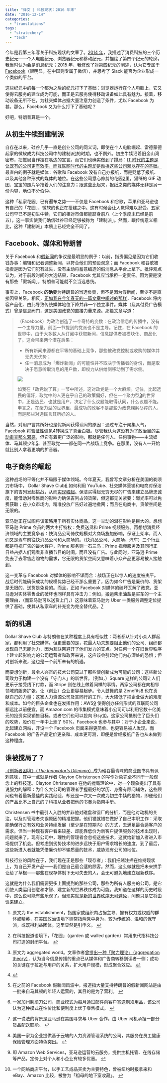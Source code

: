```yaml
---
title: "译文 | 科技现状：2016 年末"
date: "2016-12-14"
categories: 
  - "translations"
tags: 
  - "stratechery"
  - "tech"
---
```


今年是我第三年写关于科技现状的文章了。[2014 年](https://stratechery.com/2014/state-consumer-technology-end-2014/)，我描述了消费科技的三个历史纪元——个人电脑纪元、浏览器纪元和移动纪元，并描绘了第四个纪元的轮廓，我当时认为会是消息纪元；[2015 年](https://stratechery.com/2015/slack-and-the-state-of-technology-in-2015/)，我修改了对第四纪元的阐述，认为它[专属于 Facebook](https://stratechery.com/2015/the-facebook-epoch/)（很明显，在中国则专属于微信），并思考了 Slack 能否为企业形成一个类似的平台。

这些纪元中的每一个都为之后的纪元打下了基础：浏览器运行在个人电脑上，它又使得云服务的建立成为可能，而正是云服务使得移动设备如此具有魅力。接着，移动设备无所不在，为社交媒体占据大量注意力创造了条件，尤以 Facebook 为甚。那么，Facebook 又为什么打下了基础呢？

好吧，特朗普算是一个。

## 从初生牛犊到建制派

自存在以来，硅谷几乎一直是创业公司的同义词，即使在个人电脑崛起、雷德蒙德起家的微软成为科技公司中的建制派[1](#fn1)的时期，也不例外。初生牛犊沿着旧金山湾密布，把搅局当作挂在嘴边的宣言。而它们也确实做到了搅局：[IT 时代的主题是让既有的公司更有效率，而互联网时代的主题却是动摇这些公司赖以存在的基础。](https://stratechery.com/2016/the-it-era-and-the-internet-revolution/)最直白的例子就是媒体：谷歌和 Facebook 没有自己办报纸，而是贬低了报纸、以及其他各种形式的媒体的地位。在这些公司悉心修剪的花园[2](#fn2)里，猫咪的 GIF 动图、宝宝的照片争抢着人们的注意力；跟这些比起来，报纸之类的媒体无非是另一份内容，地位不分伯仲。

这种「私家花园」已有遍布之势——不仅是 Facebook 和谷歌，苹果和亚马逊也有自己的「花园」，微软的也正在搭建之中。这有时候会让人觉得难以忍受。五家公司早已不是初生牛犊，它们的相对市值都能跻身前八（上个季度末已经是前五），这一事实使我们确信硅谷已经足够被称为「建制派」。然而，跟传统意义相比，这种「建制派」本质上已经完全不同了。

## Facebook、媒体和特朗普

关于 Facebook 和[假新闻](https://stratechery.com/2016/fake-news/)的争议是最明显的例子：以前，指责偏见是因为它们收钱办事：编辑和记者调整新闻，以符合他们的预设观念；而 Facebook 和谷歌被指责是因为它们犯有过失，没有主动将蓄意编造的假消息从平台上拿下。批评观点认为，对于前段时间的大选结果，Facebook 尤其应当承担一定责任。因为要是没有那些「假新闻」，特朗普可能就不会当选总统。

事实上，Facebook **的确**要为特朗普的当选负责，但不是因为假新闻，至少不是直接因果关系。相反，[正如我在今年春天的一篇文章中阐述的那样](https://stratechery.com/2016/the-voters-decide/)，Facebook 将内容产品化、由此导致传统媒体地位下降并非一个独立事件。媒体（及其付费广告模式）曾是信息阀门，这是美国政党的直接力量来源。那篇文章写道：

> （Facebook）为政治创造了一个奇特的变数：在政治信息的传播中，没有一个主导力量，前面一节提到的党派也不是主导。记住，在 Facebook 的世界中，由于大多数人从订阅中获取新闻，信息提供者被模块化、商品化了。这会带来两个潜在后果：
> 
> - 所有新闻来源都在平等的基础上竞争，那些被政党控制或收购的媒体并无先天优势；
> - 任一消息成为「爆炸新闻」的可能性并不取决于传播者的身份，而是取决于愿意听取消息的用户数，即权力从供给侧移动到了需求侧。
> 
> ![](https://ww1.sinaimg.cn/large/73403117jw1faqda7r7syj21ed0gq45o.jpg)
> 
> 如我在「政党说了算」一节中所述，这对政党是一个大麻烦。记住，比起选民的偏好，政党中的人更在乎自己的政策偏好，但在一个聚力型[3](#fn3)的世界中，正是选民、也就是用户，决定了什么议题能取得认同，什么议题不能。申言之，在聚力型的世界里，最成功的政客不是那些为政党鞠躬尽瘁的人，而是那些对选民言其所好的人。

当然，对用户言其所好也是假新闻获得认同的原因：通过专注于聚集人气，Facebook [将验证性偏见](https://twitter.com/kimmaicutler/status/796560990854905857)[4](#fn4)转换成了真金白银。尽管我认为[这没有为了政治目的主动审查那么邪恶](https://stratechery.com/2016/fake-news/)，但它有着更广泛的影响，那就是任何人、任何事物——主流媒体、马其顿少年[5](#fn5)、甚至政党——都在同一片战场上竞争。在那里，没有人一开始就比别人拿着更响的扩音器。

## 电子商务的崛起

这种战场的平等化并不局限于媒体领域。今年夏天，我曾写文章分析在美国的剃须刀市场中， Dollar Shave Club[6](#fn6) 如何利用 YouTube、社交媒体营销和电商对保洁旗下的吉列发起挑战，从而[实现崛起](https://stratechery.com/2016/dollar-shave-club-and-the-disruption-of-everything/)。保洁买得起无穷无尽的广告来建立品牌忠诚度，能借助对零售商的影响力确保吉列占领货架，但这都无关紧要：曝光率可以免费获取；在小众市场内，精准投放广告好过遍地撒网；而且在电商中，货架空间是无限的。

亚马逊正在试图将该策略用于所有实体商品，这一举动的潜在影响是巨大的。想想亚马逊 Prime 会员的两大主打特权：免费送货和 Prime 视频服务。再想想消费经济领域的主要竞争者：快消品公司倚仗规模对大商场施加影响，保证上架率，而人们又是驾车前往快消品公司和大商场的。（快消品公司、大商场、汽车）三个行业都是电视广告的最大客户，Prime 服务则一石三鸟：Prime 视频服务及其同行正日益占据人们观看非直播节目的时间，而且没有广告。与此同时，亚马逊 Prime 免去了去零售店购物的需求，它无限的货架空间又意味着小众产品更容易被人接触到。

这一变革与 Facebook 对媒体的影响不谋而合：战场正在以惊人的速度被夷平。战后时代能确保成功的规模优势已经不那么重要了，因为如今广告是廉价的、货架是无限的、送货是免费的。而且，正如 Facebook 对媒体的破坏瓦解了政党，亚马逊对实体零售业的破坏也同样具有冲击力：例如，搬运柴米油盐是买车的一个主要理由，（而亚马逊可以送货上门，）这意味着亚马逊为 Uber 一类服务调整定位提供了基础，使其从私家车的补充变为完全替代品。[7](#fn7)

## 新的机遇

Dollar Shave Club 与特朗普在某种程度上具有相似性：两者都从针对小众人群起家，都利用了社交媒体。但更重要的是，花最大功夫想要阻止他们的公司、组织都发现自己无能为力，因为互联网避开了他们发力的支点。对任何一个在旧世界秩序上建立起影响力的公司运营者和政客来说，这应该会引起他们内心深处的恐惧；但对创新来说，这也是一个前所未有的机遇。

而要想创新，最令人兴奋的技术公司莫过于那些使创新成为可能的公司：这些新公司致力于构建一个没有「守门人」的新世界。（例如，）Square 这样的公司让人们更乐于接受线下付款，而 Stripe 则在线上做着同样的事情。两家公司都在向相邻领域的服务扩张，让（创业）企业更容易起步。令人鼓舞的是 Zenefits[8](#fn8) 也在贡献自己的力量：这家人力资源公司及其同行的工作，大大降低了把企业做大的难度和成本。如今的巨头企业也在发挥作用：AWS[9](#fn9) 使得创办任何形式的互联网公司都远比以前便宜，而 Amazon.com 的市集模式意味着小公司可以利用它数十亿美元的投资实现销售目标。或者它们也可以投向 Etsy[10](#fn10)，这家公司抵制住了巨头们的攻势，股价在一年中上涨了 50%。Facebook 也参与其中：对于小企业来说，比起建立网站，开设一个 Facebook 页面来得更简单、也更容易被人发现。而 Facebook 的广告产品定价更亲和、成本更可测，即便是曾经报纸广告也从未做到这种程度。

## 谁被搅局了？

[《创新者困境》（_The Innovator’s Dilemma_）](http://www.claytonchristensen.com/books/the-innovators-dilemma/)成为硅谷最青睐的商业图书具有讽刺意味，其中一点就是作者 Clayton Christensen 的写作对象完全不同于一般观念上的科技迷。Clayton Christensen 在他的搅局理论中，对一个现象提出了具有说服力的解释：为什么大公司的管理者手握最好的学历、身旁有顾问辅佐，这些顾问也有着最新最佳的实践经验，却还是一次又一次成为初生牛犊的猎物，即便他们的产品比不上自己的？科技从业者把他的书奉为指南手册。

Christensen 书中最引人入胜的并非他对磁盘和钢厂的分析，而是他对动机的关注，以及对管理者失误原因的精准把握。他们错就错在做好了自己本职工作：采取能确保行之有效和业务持续发展（至少是在短期内）的方式，去满足最合适客户的需求。但当一种现有客户看来较差、却能靠低价为新客户提供服务的技术出现时，问题就来了。现有公司中，理性的管理者会忽视这些技术，这就给新加入者进入市场提供了机会。但考虑到劣势技术的进步远快于用户需求增长的速度，到了最后，这些新进入者就能凭借廉价却不输质量的技术，威胁现有公司的地位。

科技行业的风险在于，我们现在正是那些「现存者」：我们把赌注押在维持现状上，为自己开发产品——我们是自己最合适的顾客。然而，这么做就是把未来拱手让给了草根——那些在现存体制下无可失去的人，会无可避免地建立起新秩序。

这就是为什么我们需要更多上面提到的那些公司，那些为所有人服务的公司。是它们使人类运用创意和才智、建立新的世界秩序成为可能。我知道在这样的历史时段中，这么说可能有些乐观了。但现实就是[新的世界秩序无可避免](https://stratechery.com/2013/friction/)，问题只是它将由谁来建立。

1. 原文为 the establishment，指国家或组织内占据主导、握有权力或权威的群体或精英，在美国政治语境下则常指两党中身为，较为传统的、温和的保守派，或既得利益团体。这里显然是引申义。 [↩](#ffn1)
2. 在科技报道语境下，「花园」（garden 或 walled garden）常用来代指科技公司打造的封闭平台。 [↩](#ffn2)
3. 原文为 aggregated world。文章作者[曾提出一种「聚力理论」（aggregation theory）](https://stratechery.com/2015/aggregation-theory/)，认为当今信息传播的重点已从媒体和广告商转移到读者一侧；成功的关键在于拉近与用户的关系，扩大用户规模，形成聚合效应。 [↩](#ffn3)
4. [↩](#ffn4)
    
5. 在之前的 Facebook 假新闻风波中，报道指大量支持特朗普的假新闻网站是由一批来自马其顿的年轻人运营的，其目的是为了营利。 [↩](#ffn5)
6. 一家加州剃须刀公司，商业模式为每月通过邮件向客户寄送剃须用品，该公司认为这种模式在性价比和便利度上优于零售模式。 [↩](#ffn6)
7. 这一说法的背景是亚马逊在美国寻求与 Uber 合作，由 Uber 司机承担一部分货品配送职能。 [↩](#ffn7)
8. 美国一家为企业提供基于云端的人力资源管理系统的公司，其服务在员工健康保险管理方面特色突出。 [↩](#ffn8)
9. 即 Amazon Web Services，亚马逊运营的云服务，提供主机托管、在线存储等产品，定价上对个人和小企业有较多优惠。 [↩](#ffn9)
10. 一个网络商店平台，以手工艺成品买卖为主要特色，曾被纽约时报拿来和 eBay、Amazon 比较，被誉为「祖母的地下室收藏」。 [↩](#ffn10)
